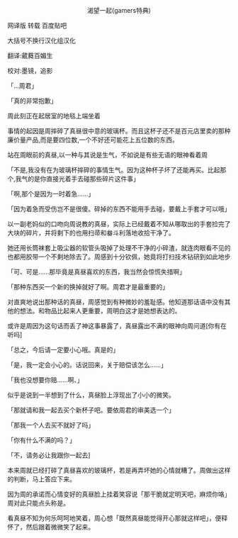 <p align="center">渴望一起(gamers特典)</p>

网译版 转载 百度贴吧

大括号不换行汉化组汉化

翻译:葳蕤百媚生

校对:墨镜，追影

「…周君」

「真的非常抱歉」

周此刻正在起居室的地毯上端坐着

事情的起因是周摔碎了真昼很中意的玻璃杯。而且这杯子还不是百元店里卖的那种廉价量产品,而是要四位数,一个不好还可能花上五位数的东西。

站在周眼前的真昼,以一种与其说是生气，不如说是有些无语的眼神看着周

「不是,我没有在为玻璃杯摔碎的事情生气。因为这种杯子坏了还能再买。比起那个,我气的是你直接光着手去碰那些碎片这件事」

「啊,那个是因为一时着急……」

「因为着急而受伤岂不是很傻。碎掉的东西不能用手去碰，要戴上手套才可以哦」

以一副老妈似的口吻向周说教的真昼，实际上已经戴着不知从哪取出的手套捡完了大块的碎片，并将剩下的也用扫帚和畚斗利落地收拾干净了。

她还用长筒袜套上吸尘器的软管头吸掉了处理不干净的小碎渣，就连肉眼看不见的也都用胶带一个不剩地除去了。周感到十分钦佩，她竟将打扫技术钻研到如此地步

「可、可是……那毕竟是真昼喜欢的东西，我当然会惊慌失措啊」

「那种东西买一个新的换掉就好了啊。周君才是最重要的」

对直爽地说出那种话的真昼，周感觉到有种微妙的羞耻感。他知道那话语中没有其他的想法。和物品比起来人更重要，周明白这才是她想表达的。

或许是周因为这句话而丢了神这事暴露了，真昼露出不满的眼神向周问道[你有在听吗]

「总之，今后请一定要小心哦。真是的」

「是，我一定会小心的。话说回来，关于赔偿该怎么……」

「我也没想要你赔……啊、」

似乎是说到一半想到了什么，真昼脸上浮现出了小小的微笑。

「那就请和我一起去买个新杯子吧。要依周君的审美选一个」

「那我一个人去买不就好了吗」

「你有什么不满的吗？」

「不，请务必让我跟你一起去]

本来周就已经打碎了真昼喜欢的玻璃杯，若是再弄坏她的心情就糟了。周做出这样的判断，马上答应下来。

因为周的承诺而心情变好的真昼脸上挂着笑容说「那干脆就定明天吧，麻烦你咯」周对此只能点头称是。

看真昼不知为何乐呵呵地笑着，周心想「既然真昼能觉得开心那就这样吧」，便释怀了，然后跟着微微笑了起来。

